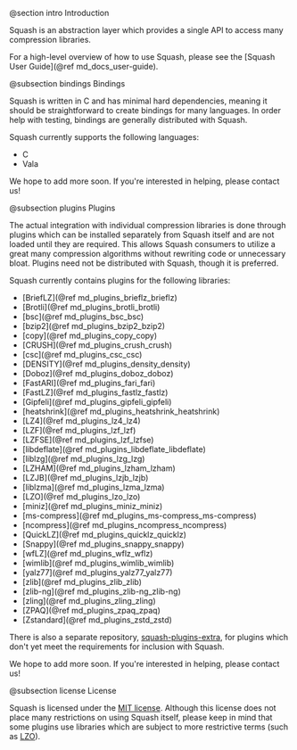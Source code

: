 @section intro Introduction

Squash is an abstraction layer which provides a single API to access
many compression libraries.

For a high-level overview of how to use Squash, please see the
[Squash User Guide](@ref md_docs_user-guide).

@subsection bindings Bindings

Squash is written in C and has minimal hard dependencies, meaning it
should be straightforward to create bindings for many languages.  In
order help with testing, bindings are generally distributed with
Squash.

Squash currently supports the following languages:

- C
- Vala

We hope to add more soon.  If you're interested in helping, please
contact us!

@subsection plugins Plugins

The actual integration with individual compression libraries is done
through plugins which can be installed separately from Squash itself
and are not loaded until they are required.  This allows Squash
consumers to utilize a great many compression algorithms without
rewriting code or unnecessary bloat.  Plugins need not be distributed
with Squash, though it is preferred.

Squash currently contains plugins for the following libraries:

- [BriefLZ](@ref md_plugins_brieflz_brieflz)
- [Brotli](@ref md_plugins_brotli_brotli)
- [bsc](@ref md_plugins_bsc_bsc)
- [bzip2](@ref md_plugins_bzip2_bzip2)
- [copy](@ref md_plugins_copy_copy)
- [CRUSH](@ref md_plugins_crush_crush)
- [csc](@ref md_plugins_csc_csc)
- [DENSITY](@ref md_plugins_density_density)
- [Doboz](@ref md_plugins_doboz_doboz)
- [FastARI](@ref md_plugins_fari_fari)
- [FastLZ](@ref md_plugins_fastlz_fastlz)
- [Gipfeli](@ref md_plugins_gipfeli_gipfeli)
- [heatshrink](@ref md_plugins_heatshrink_heatshrink)
- [LZ4](@ref md_plugins_lz4_lz4)
- [LZF](@ref md_plugins_lzf_lzf)
- [LZFSE](@ref md_plugins_lzf_lzfse)
- [libdeflate](@ref md_plugins_libdeflate_libdeflate)
- [liblzg](@ref md_plugins_lzg_lzg)
- [LZHAM](@ref md_plugins_lzham_lzham)
- [LZJB](@ref md_plugins_lzjb_lzjb)
- [liblzma](@ref md_plugins_lzma_lzma)
- [LZO](@ref md_plugins_lzo_lzo)
- [miniz](@ref md_plugins_miniz_miniz)
- [ms-compress](@ref md_plugins_ms-compress_ms-compress)
- [ncompress](@ref md_plugins_ncompress_ncompress)
- [QuickLZ](@ref md_plugins_quicklz_quicklz)
- [Snappy](@ref md_plugins_snappy_snappy)
- [wfLZ](@ref md_plugins_wflz_wflz)
- [wimlib](@ref md_plugins_wimlib_wimlib)
- [yalz77](@ref md_plugins_yalz77_yalz77)
- [zlib](@ref md_plugins_zlib_zlib)
- [zlib-ng](@ref md_plugins_zlib-ng_zlib-ng)
- [zling](@ref md_plugins_zling_zling)
- [ZPAQ](@ref md_plugins_zpaq_zpaq)
- [Zstandard](@ref md_plugins_zstd_zstd)

There is also a separate repository,
[squash-plugins-extra](https://github.com/quixdb/squash-plugins-extra),
for plugins which don't yet meet the requirements for inclusion with
Squash.

We hope to add more soon.  If you're interested in helping, please
contact us!

@subsection license License

Squash is licensed under the [MIT
license](http://opensource.org/licenses/MIT).  Although this license
does not place many restrictions on using Squash itself, please keep
in mind that some plugins use libraries which are subject to more
restrictive terms (such as
[LZO](http://www.oberhumer.com/opensource/lzo/)).
